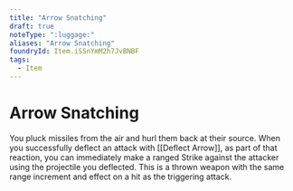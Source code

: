 ```yaml
---
title: "Arrow Snatching"
draft: true
noteType: ":luggage:"
aliases: "Arrow Snatching"
foundryId: Item.iSSnYmM2h7JvBNBF
tags:
  - Item
---
```


# Arrow Snatching

You pluck missiles from the air and hurl them back at their source. When you successfully deflect an attack with [[Deflect Arrow]], as part of that reaction, you can immediately make a ranged Strike against the attacker using the projectile you deflected. This is a thrown weapon with the same range increment and effect on a hit as the triggering attack.
